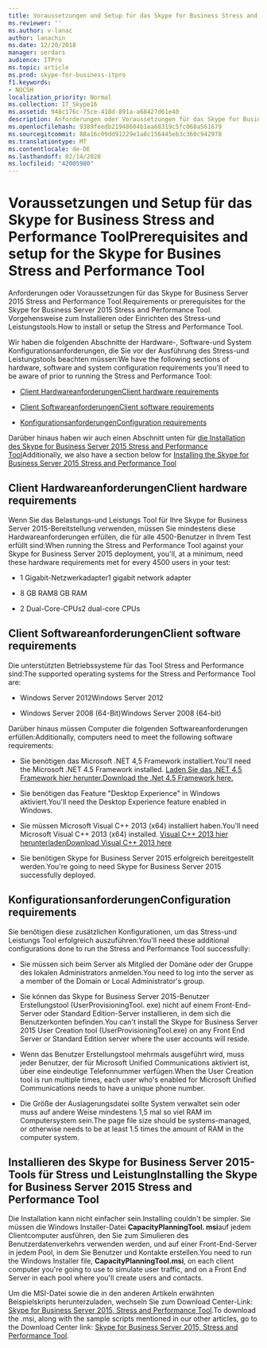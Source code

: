 ```yaml
---
title: Voraussetzungen und Setup für das Skype for Business Stress and Performance Tool
ms.reviewer: ''
ms.author: v-lanac
author: lanachin
ms.date: 12/20/2018
manager: serdars
audience: ITPro
ms.topic: article
ms.prod: skype-for-business-itpro
f1.keywords:
- NOCSH
localization_priority: Normal
ms.collection: IT_Skype16
ms.assetid: 948c176c-75ce-418d-891a-a68427d61e40
description: Anforderungen oder Voraussetzungen für das Skype for Business Server 2015 Stress and Performance Tool. Vorgehensweise zum Installieren oder Einrichten des Stress-und Leistungstools.
ms.openlocfilehash: 9389feedb21948604b1ea68319c5fc068a561679
ms.sourcegitcommit: 88a16c09dd91229e1a8c156445eb3c360c942978
ms.translationtype: MT
ms.contentlocale: de-DE
ms.lasthandoff: 02/14/2020
ms.locfileid: "42005980"
---
```

# <a name="prerequisites-and-setup-for-the-skype-for-busines-stress-and-performance-tool"></a><span data-ttu-id="fd29a-104">Voraussetzungen und Setup für das Skype for Business Stress and Performance Tool</span><span class="sxs-lookup"><span data-stu-id="fd29a-104">Prerequisites and setup for the Skype for Busines Stress and Performance Tool</span></span>
 
<span data-ttu-id="fd29a-105">Anforderungen oder Voraussetzungen für das Skype for Business Server 2015 Stress and Performance Tool.</span><span class="sxs-lookup"><span data-stu-id="fd29a-105">Requirements or prerequisites for the Skype for Business Server 2015 Stress and Performance Tool.</span></span> <span data-ttu-id="fd29a-106">Vorgehensweise zum Installieren oder Einrichten des Stress-und Leistungstools.</span><span class="sxs-lookup"><span data-stu-id="fd29a-106">How to install or setup the Stress and Performance Tool.</span></span>
  
<span data-ttu-id="fd29a-107">Wir haben die folgenden Abschnitte der Hardware-, Software-und System Konfigurationsanforderungen, die Sie vor der Ausführung des Stress-und Leistungstools beachten müssen:</span><span class="sxs-lookup"><span data-stu-id="fd29a-107">We have the following sections of hardware, software and system configuration requirements you'll need to be aware of prior to running the Stress and Performance Tool:</span></span>
  
- [<span data-ttu-id="fd29a-108">Client Hardwareanforderungen</span><span class="sxs-lookup"><span data-stu-id="fd29a-108">Client hardware requirements</span></span>](prerequisites-and-setup.md#ClientHardwareReqs)
    
- [<span data-ttu-id="fd29a-109">Client Softwareanforderungen</span><span class="sxs-lookup"><span data-stu-id="fd29a-109">Client software requirements</span></span>](prerequisites-and-setup.md#ClientSoftwareReqs)
    
- [<span data-ttu-id="fd29a-110">Konfigurationsanforderungen</span><span class="sxs-lookup"><span data-stu-id="fd29a-110">Configuration requirements</span></span>](prerequisites-and-setup.md#ConfigReqs)
    
<span data-ttu-id="fd29a-111">Darüber hinaus haben wir auch einen Abschnitt unten für [die Installation des Skype for Business Server 2015 Stress and Performance Tool](prerequisites-and-setup.md#Installing)</span><span class="sxs-lookup"><span data-stu-id="fd29a-111">Additionally, we also have a section below for [Installing the Skype for Business Server 2015 Stress and Performance Tool](prerequisites-and-setup.md#Installing)</span></span>
  
## <a name="client-hardware-requirements"></a><span data-ttu-id="fd29a-112">Client Hardwareanforderungen</span><span class="sxs-lookup"><span data-stu-id="fd29a-112">Client hardware requirements</span></span>
<span data-ttu-id="fd29a-113"><a name="ClientHardwareReqs"> </a></span><span class="sxs-lookup"><span data-stu-id="fd29a-113"><a name="ClientHardwareReqs"> </a></span></span>

<span data-ttu-id="fd29a-114">Wenn Sie das Belastungs-und Leistungs Tool für Ihre Skype for Business Server 2015-Bereitstellung verwenden, müssen Sie mindestens diese Hardwareanforderungen erfüllen, die für alle 4500-Benutzer in Ihrem Test erfüllt sind:</span><span class="sxs-lookup"><span data-stu-id="fd29a-114">When running the Stress and Performance Tool against your Skype for Business Server 2015 deployment, you'll, at a minimum, need these hardware requirements met for every 4500 users in your test:</span></span>
  
- <span data-ttu-id="fd29a-115">1 Gigabit-Netzwerkadapter</span><span class="sxs-lookup"><span data-stu-id="fd29a-115">1 gigabit network adapter</span></span>
    
- <span data-ttu-id="fd29a-116">8 GB RAM</span><span class="sxs-lookup"><span data-stu-id="fd29a-116">8 GB RAM</span></span>
    
- <span data-ttu-id="fd29a-117">2 Dual-Core-CPUs</span><span class="sxs-lookup"><span data-stu-id="fd29a-117">2 dual-core CPUs</span></span>
    
## <a name="client-software-requirements"></a><span data-ttu-id="fd29a-118">Client Softwareanforderungen</span><span class="sxs-lookup"><span data-stu-id="fd29a-118">Client software requirements</span></span>
<span data-ttu-id="fd29a-119"><a name="ClientSoftwareReqs"> </a></span><span class="sxs-lookup"><span data-stu-id="fd29a-119"><a name="ClientSoftwareReqs"> </a></span></span>

<span data-ttu-id="fd29a-120">Die unterstützten Betriebssysteme für das Tool Stress and Performance sind:</span><span class="sxs-lookup"><span data-stu-id="fd29a-120">The supported operating systems for the Stress and Performance Tool are:</span></span>
  
- <span data-ttu-id="fd29a-121">Windows Server 2012</span><span class="sxs-lookup"><span data-stu-id="fd29a-121">Windows Server 2012</span></span>
    
- <span data-ttu-id="fd29a-122">Windows Server 2008 (64-Bit)</span><span class="sxs-lookup"><span data-stu-id="fd29a-122">Windows Server 2008 (64-bit)</span></span>
    
<span data-ttu-id="fd29a-123">Darüber hinaus müssen Computer die folgenden Softwareanforderungen erfüllen:</span><span class="sxs-lookup"><span data-stu-id="fd29a-123">Additionally, computers need to meet the following software requirements:</span></span>
  
- <span data-ttu-id="fd29a-124">Sie benötigen das Microsoft .NET 4,5 Framework installiert.</span><span class="sxs-lookup"><span data-stu-id="fd29a-124">You'll need the Microsoft .NET 4.5 Framework installed.</span></span> [<span data-ttu-id="fd29a-125">Laden Sie das .NET 4,5 Framework hier herunter.</span><span class="sxs-lookup"><span data-stu-id="fd29a-125">Download the .Net 4.5 Framework here.</span></span>](https://www.microsoft.com/download/details.aspx?id=30653)
    
- <span data-ttu-id="fd29a-126">Sie benötigen das Feature "Desktop Experience" in Windows aktiviert.</span><span class="sxs-lookup"><span data-stu-id="fd29a-126">You'll need the Desktop Experience feature enabled in Windows.</span></span>
    
- <span data-ttu-id="fd29a-127">Sie müssen Microsoft Visual C++ 2013 (x64) installiert haben.</span><span class="sxs-lookup"><span data-stu-id="fd29a-127">You'll need Microsoft Visual C++ 2013 (x64) installed.</span></span> [<span data-ttu-id="fd29a-128">Visual C++ 2013 hier herunterladen</span><span class="sxs-lookup"><span data-stu-id="fd29a-128">Download Visual C++ 2013 here</span></span>](https://www.microsoft.com/download/details.aspx?id=40784)
    
- <span data-ttu-id="fd29a-129">Sie benötigen Skype for Business Server 2015 erfolgreich bereitgestellt werden.</span><span class="sxs-lookup"><span data-stu-id="fd29a-129">You're going to need Skype for Business Server 2015 successfully deployed.</span></span>
    
## <a name="configuration-requirements"></a><span data-ttu-id="fd29a-130">Konfigurationsanforderungen</span><span class="sxs-lookup"><span data-stu-id="fd29a-130">Configuration requirements</span></span>
<span data-ttu-id="fd29a-131"><a name="ConfigReqs"> </a></span><span class="sxs-lookup"><span data-stu-id="fd29a-131"><a name="ConfigReqs"> </a></span></span>

<span data-ttu-id="fd29a-132">Sie benötigen diese zusätzlichen Konfigurationen, um das Stress-und Leistungs Tool erfolgreich auszuführen:</span><span class="sxs-lookup"><span data-stu-id="fd29a-132">You'll need these additional configurations done to run the Stress and Performance Tool successfully:</span></span>
  
- <span data-ttu-id="fd29a-133">Sie müssen sich beim Server als Mitglied der Domäne oder der Gruppe des lokalen Administrators anmelden.</span><span class="sxs-lookup"><span data-stu-id="fd29a-133">You need to log into the server as a member of the Domain or Local Administrator's group.</span></span>
    
- <span data-ttu-id="fd29a-134">Sie können das Skype for Business Server 2015-Benutzer Erstellungstool (UserProvisioningTool. exe) nicht auf einem Front-End-Server oder Standard Edition-Server installieren, in dem sich die Benutzerkonten befinden.</span><span class="sxs-lookup"><span data-stu-id="fd29a-134">You can't install the Skype for Business Server 2015 User Creation tool (UserProvisioningTool.exe) on any Front End Server or Standard Edition server where the user accounts will reside.</span></span>
    
- <span data-ttu-id="fd29a-135">Wenn das Benutzer Erstellungstool mehrmals ausgeführt wird, muss jeder Benutzer, der für Microsoft Unified Communications aktiviert ist, über eine eindeutige Telefonnummer verfügen.</span><span class="sxs-lookup"><span data-stu-id="fd29a-135">When the User Creation tool is run multiple times, each user who's enabled for Microsoft Unified Communications needs to have a unique phone number.</span></span>
    
- <span data-ttu-id="fd29a-136">Die Größe der Auslagerungsdatei sollte System verwaltet sein oder muss auf andere Weise mindestens 1,5 mal so viel RAM im Computersystem sein.</span><span class="sxs-lookup"><span data-stu-id="fd29a-136">The page file size should be systems-managed, or otherwise needs to be at least 1.5 times the amount of RAM in the computer system.</span></span>
    
## <a name="installing-the-skype-for-business-server-2015-stress-and-performance-tool"></a><span data-ttu-id="fd29a-137">Installieren des Skype for Business Server 2015-Tools für Stress und Leistung</span><span class="sxs-lookup"><span data-stu-id="fd29a-137">Installing the Skype for Business Server 2015 Stress and Performance Tool</span></span>
<span data-ttu-id="fd29a-138"><a name="Installing"> </a></span><span class="sxs-lookup"><span data-stu-id="fd29a-138"><a name="Installing"> </a></span></span>

<span data-ttu-id="fd29a-139">Die Installation kann nicht einfacher sein.</span><span class="sxs-lookup"><span data-stu-id="fd29a-139">Installing couldn't be simpler.</span></span> <span data-ttu-id="fd29a-140">Sie müssen die Windows Installer-Datei **CapacityPlanningTool. msi**auf jedem Clientcomputer ausführen, den Sie zum Simulieren des Benutzerdatenverkehrs verwenden werden, und auf einer Front-End-Server in jedem Pool, in dem Sie Benutzer und Kontakte erstellen.</span><span class="sxs-lookup"><span data-stu-id="fd29a-140">You need to run the Windows Installer file, **CapacityPlanningTool.msi**, on each client computer you're going to use to simulate user traffic, and on a Front End Server in each pool where you'll create users and contacts.</span></span>
  
<span data-ttu-id="fd29a-141">Um die MSI-Datei sowie die in den anderen Artikeln erwähnten Beispielskripts herunterzuladen, wechseln Sie zum Download Center-Link: [Skype for Business Server 2015, Stress and Performance Tool](https://www.microsoft.com/download/details.aspx?id=50367).</span><span class="sxs-lookup"><span data-stu-id="fd29a-141">To download the .msi, along with the sample scripts mentioned in our other articles, go to the Download Center link: [Skype for Business Server 2015, Stress and Performance Tool](https://www.microsoft.com/download/details.aspx?id=50367).</span></span>
  

